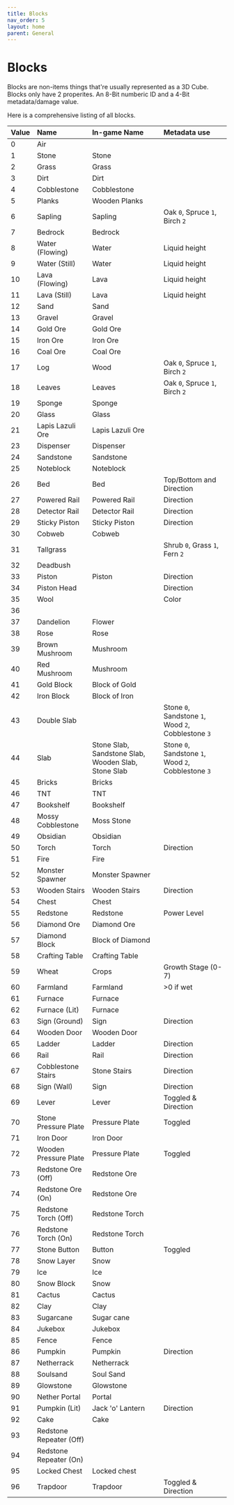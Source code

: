 ```yaml
---
title: Blocks
nav_order: 5
layout: home
parent: General
---
```


# Blocks
Blocks are non-items things that're usually represented as a 3D Cube. Blocks only have 2 properites. An 8-Bit numberic ID and a 4-Bit metadata/damage value.

Here is a comprehensive listing of all blocks.

| Value | Name                    | In-game Name                                        | Metadata use                                        |
| :---- | :---------------------- | :-------------------------------------------------- | :-------------------------------------------------- |
| 0     | Air                     |                                                     |                                                     |
| 1     | Stone                   | Stone                                               |                                                     |
| 2     | Grass                   | Grass                                               |                                                     |
| 3     | Dirt                    | Dirt                                                |                                                     |
| 4     | Cobblestone             | Cobblestone                                         |                                                     |
| 5     | Planks                  | Wooden Planks                                       |                                                     |
| 6     | Sapling                 | Sapling                                             | Oak `0`, Spruce `1`, Birch `2`                      |
| 7     | Bedrock                 | Bedrock                                             |                                                     |
| 8     | Water (Flowing)         | Water                                               | Liquid height                                       |
| 9     | Water (Still)           | Water                                               | Liquid height                                       |
| 10    | Lava (Flowing)          | Lava                                                | Liquid height                                       |
| 11    | Lava (Still)            | Lava                                                | Liquid height                                       |
| 12    | Sand                    | Sand                                                |                                                     |
| 13    | Gravel                  | Gravel                                              |                                                     |
| 14    | Gold Ore                | Gold Ore                                            |                                                     |
| 15    | Iron Ore                | Iron Ore                                            |                                                     |
| 16    | Coal Ore                | Coal Ore                                            |                                                     |
| 17    | Log                     | Wood                                                | Oak `0`, Spruce `1`, Birch `2`                      |
| 18    | Leaves                  | Leaves                                              | Oak `0`, Spruce `1`, Birch `2`                      |
| 19    | Sponge                  | Sponge                                              |                                                     |
| 20    | Glass                   | Glass                                               |                                                     |
| 21    | Lapis Lazuli Ore        | Lapis Lazuli Ore                                    |                                                     |
| 23    | Dispenser               | Dispenser                                           |                                                     |
| 24    | Sandstone               | Sandstone                                           |                                                     |
| 25    | Noteblock               | Noteblock                                           |                                                     |
| 26    | Bed                     | Bed                                                 | Top/Bottom and Direction                            |
| 27    | Powered Rail            | Powered Rail                                        | Direction                                           |
| 28    | Detector Rail           | Detector Rail                                       | Direction                                           |
| 29    | Sticky Piston           | Sticky Piston                                       | Direction                                           |
| 30    | Cobweb                  | Cobweb                                              |                                                     |
| 31    | Tallgrass               |                                                     | Shrub `0`, Grass `1`, Fern `2`                      |
| 32    | Deadbush                |                                                     |                                                     |
| 33    | Piston                  | Piston                                              | Direction                                           |
| 34    | Piston Head             |                                                     | Direction                                           |
| 35    | Wool                    |                                                     | Color                                               |
| 36    |                         |                                                     |                                                     |
| 37    | Dandelion               | Flower                                              |                                                     |
| 38    | Rose                    | Rose                                                |                                                     |
| 39    | Brown Mushroom          | Mushroom                                            |                                                     |
| 40    | Red Mushroom            | Mushroom                                            |                                                     |
| 41    | Gold Block              | Block of Gold                                       |                                                     |
| 42    | Iron Block              | Block of Iron                                       |                                                     |
| 43    | Double Slab             |                                                     | Stone `0`, Sandstone `1`, Wood `2`, Cobblestone `3` |
| 44    | Slab                    | Stone Slab, Sandstone Slab, Wooden Slab, Stone Slab | Stone `0`, Sandstone `1`, Wood `2`, Cobblestone `3` |
| 45    | Bricks                  | Bricks                                              |                                                     |
| 46    | TNT                     | TNT                                                 |                                                     |
| 47    | Bookshelf               | Bookshelf                                           |                                                     |
| 48    | Mossy Cobblestone       | Moss Stone                                          |                                                     |
| 49    | Obsidian                | Obsidian                                            |                                                     |
| 50    | Torch                   | Torch                                               | Direction                                           |
| 51    | Fire                    | Fire                                                |                                                     |
| 52    | Monster Spawner         | Monster Spawner                                     |                                                     |
| 53    | Wooden Stairs           | Wooden Stairs                                       | Direction                                           |
| 54    | Chest                   | Chest                                               |                                                     |
| 55    | Redstone                | Redstone                                            | Power Level                                         |
| 56    | Diamond Ore             | Diamond Ore                                         |                                                     |
| 57    | Diamond Block           | Block of Diamond                                    |                                                     |
| 58    | Crafting Table          | Crafting Table                                      |                                                     |
| 59    | Wheat                   | Crops                                               | Growth Stage (0-7)                                  |
| 60    | Farmland                | Farmland                                            | >0 if wet                                           |
| 61    | Furnace                 | Furnace                                             |                                                     |
| 62    | Furnace (Lit)           | Furnace                                             |                                                     |
| 63    | Sign (Ground)           | Sign                                                | Direction                                           |
| 64    | Wooden Door             | Wooden Door                                         |                                                     |
| 65    | Ladder                  | Ladder                                              | Direction                                           |
| 66    | Rail                    | Rail                                                | Direction                                           |
| 67    | Cobblestone Stairs      | Stone Stairs                                        | Direction                                           |
| 68    | Sign (Wall)             | Sign                                                | Direction                                           |
| 69    | Lever                   | Lever                                               | Toggled & Direction                                 |
| 70    | Stone Pressure Plate    | Pressure Plate                                      | Toggled                                             |
| 71    | Iron Door               | Iron Door                                           |                                                     |
| 72    | Wooden Pressure Plate   | Pressure Plate                                      | Toggled                                             |
| 73    | Redstone Ore (Off)      | Redstone Ore                                        |                                                     |
| 74    | Redstone Ore (On)       | Redstone Ore                                        |                                                     |
| 75    | Redstone Torch (Off)    | Redstone Torch                                      |                                                     |
| 76    | Redstone Torch (On)     | Redstone Torch                                      |                                                     |
| 77    | Stone Button            | Button                                              | Toggled                                             |
| 78    | Snow Layer              | Snow                                                |                                                     |
| 79    | Ice                     | Ice                                                 |                                                     |
| 80    | Snow Block              | Snow                                                |                                                     |
| 81    | Cactus                  | Cactus                                              |                                                     |
| 82    | Clay                    | Clay                                                |                                                     |
| 83    | Sugarcane               | Sugar cane                                          |                                                     |
| 84    | Jukebox                 | Jukebox                                             |                                                     |
| 85    | Fence                   | Fence                                               |                                                     |
| 86    | Pumpkin                 | Pumpkin                                             | Direction                                           |
| 87    | Netherrack              | Netherrack                                          |                                                     |
| 88    | Soulsand                | Soul Sand                                           |                                                     |
| 89    | Glowstone               | Glowstone                                           |                                                     |
| 90    | Nether Portal           | Portal                                              |                                                     |
| 91    | Pumpkin (Lit)           | Jack 'o' Lantern                                    | Direction                                           |
| 92    | Cake                    | Cake                                                |                                                     |
| 93    | Redstone Repeater (Off) |                                                     |                                                     |
| 94    | Redstone Repeater (On)  |                                                     |                                                     |
| 95    | Locked Chest            | Locked chest                                        |                                                     |
| 96    | Trapdoor                | Trapdoor                                            | Toggled & Direction                                 |
